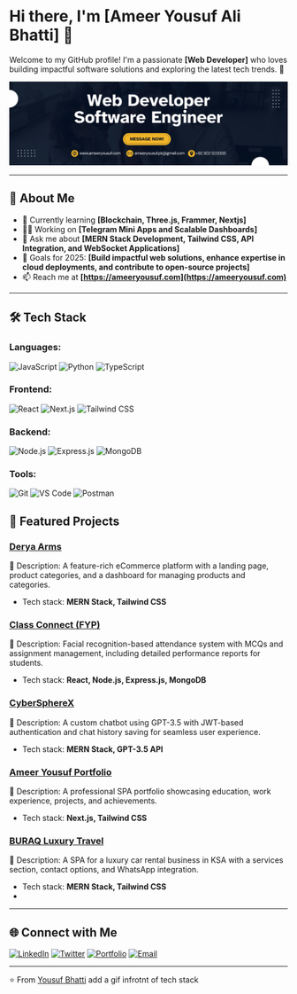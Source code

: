 # Hi there, I'm [Ameer Yousuf Ali Bhatti] 👋

Welcome to my GitHub profile! I'm a passionate **[Web Developer]** who loves building impactful software solutions and exploring the latest tech trends. 🌟

![Profile Banner](https://github.com/yousufalipk/yousufalipk/blob/main/banner.png)

---

## 🚀 About Me

- 🌱 Currently learning **[Blockchain, Three.js, Frammer, Nextjs]**  
- 👨‍💻 Working on **[Telegram Mini Apps and Scalable Dashboards]**  
- 💬 Ask me about **[MERN Stack Development, Tailwind CSS, API Integration, and WebSocket Applications]**  
- 🎯 Goals for 2025: **[Build impactful web solutions, enhance expertise in cloud deployments, and contribute to open-source projects]**  
- 📫 Reach me at **[https://ameeryousuf.com](https://ameeryousuf.com)**  

---

## 🛠️ Tech Stack

### Languages:
![JavaScript](https://img.shields.io/badge/-JavaScript-black?style=flat-square&logo=javascript)
![Python](https://img.shields.io/badge/-Python-black?style=flat-square&logo=python)
![TypeScript](https://img.shields.io/badge/-TypeScript-black?style=flat-square&logo=typescript)

### Frontend:
![React](https://img.shields.io/badge/-React-black?style=flat-square&logo=react)
![Next.js](https://img.shields.io/badge/-Next.js-black?style=flat-square&logo=next.js)
![Tailwind CSS](https://img.shields.io/badge/-Tailwind%20CSS-black?style=flat-square&logo=tailwind-css)

### Backend:
![Node.js](https://img.shields.io/badge/-Node.js-black?style=flat-square&logo=node.js)
![Express.js](https://img.shields.io/badge/-Express-black?style=flat-square&logo=express)
![MongoDB](https://img.shields.io/badge/-MongoDB-black?style=flat-square&logo=mongodb)

### Tools:
![Git](https://img.shields.io/badge/-Git-black?style=flat-square&logo=git)
![VS Code](https://img.shields.io/badge/-VS%20Code-black?style=flat-square&logo=visual-studio-code)
![Postman](https://img.shields.io/badge/-Postman-black?style=flat-square&logo=postman)

## 📂 Featured Projects

### [Derya Arms](https://github.com/yousufalipk/derya-arms)
🚀 Description: A feature-rich eCommerce platform with a landing page, product categories, and a dashboard for managing products and categories.

- Tech stack: **MERN Stack, Tailwind CSS**

### [Class Connect (FYP)](https://github.com/yousufalipk/class-connect)
🚀 Description: Facial recognition-based attendance system with MCQs and assignment management, including detailed performance reports for students.

- Tech stack: **React, Node.js, Express.js, MongoDB**

### [CyberSphereX](https://github.com/yousufalipk/cyberspherex)
🚀 Description: A custom chatbot using GPT-3.5 with JWT-based authentication and chat history saving for seamless user experience.

- Tech stack: **MERN Stack, GPT-3.5 API**

### [Ameer Yousuf Portfolio](https://ameeryousuf.com)
🚀 Description: A professional SPA portfolio showcasing education, work experience, projects, and achievements.

- Tech stack: **Next.js, Tailwind CSS**

### [BURAQ Luxury Travel](https://github.com/yousufalipk/buraq-luxury-travel)
🚀 Description: A SPA for a luxury car rental business in KSA with a services section, contact options, and WhatsApp integration.

- Tech stack: **MERN Stack, Tailwind CSS**
- 
---

## 🌐 Connect with Me

[![LinkedIn](https://img.shields.io/badge/-LinkedIn-blue?style=flat-square&logo=linkedin&logoColor=white)](https://linkedin.com/in/yousufalipk)
[![Twitter](https://img.shields.io/badge/-Twitter-blue?style=flat-square&logo=twitter&logoColor=white)](https://twitter.com/yousufbhatti786)
[![Portfolio](https://img.shields.io/badge/-Portfolio-black?style=flat-square&logo=web)](https://ameeryousuf.com)
[![Email](https://img.shields.io/badge/-Email-black?style=flat-square&logo=gmail&logoColor=white)](mailto:ameeryousuf.pk@gmail.com)

---

⭐️ From [Yousuf Bhatti](https://github.com/yousufalipk) add a gif infrotnt of tech stack 
